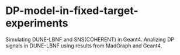 # DP-model-in-fixed-target-experiments
Simulating DUNE-LBNF and SNS(COHERENT) in Geant4. Analizing DP signals in DUNE-LBNF using results from MadGraph and Geant4.
